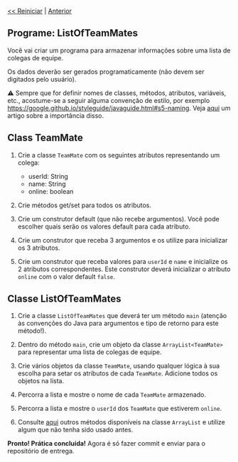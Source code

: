 <p align="left"><a href="../README.md"><< Reiniciar</a> | <a href="README02.md">Anterior</a></p>

## Programe: ListOfTeamMates

Você vai criar um programa para armazenar informações sobre uma lista de colegas de equipe. 

Os dados deverão ser gerados programaticamente (não devem ser digitados pelo usuário).

⚠️ Sempre que for definir nomes de classes, métodos, atributos, variáveis, etc., acostume-se a seguir alguma convenção de estilo, por exemplo
https://google.github.io/styleguide/javaguide.html#s5-naming. Veja [aqui](https://vaiprogramar.com/nomes-de-variaveis-tudo-que-voce-precisa-saber-para-programar/) um artigo sobre a importância disso.

## Class TeamMate



1. Crie a classe `TeamMate` com os seguintes atributos representando um colega:
   - userId: String
   - name: String
   - online: boolean 

2. Crie métodos get/set para todos os atributos.

3. Crie um construtor default (que não recebe argumentos). Você pode escolher quais serão os valores default para cada atributo.

4. Crie um construtor que receba 3 argumentos e os utilize para inicializar os 3 atributos.

5. Crie um construtor que receba valores para `userId` e `name` e inicialize os 2 atributos correspondentes. Este construtor deverá inicializar o atributo `online` com o valor default `false`.

## Classe ListOfTeamMates

1. Crie a classe `ListOfTeamMates` que deverá ter um método `main` (atenção às convenções do Java para argumentos e tipo de retorno para este método!).

2. Dentro do método `main`, crie um objeto da classe `ArrayList<TeamMate>` para representar uma lista de colegas de equipe.

3. Crie vários objetos da classe `TeamMate`, usando qualquer lógica à sua escolha para setar os atributos de cada `TeamMate`. Adicione todos os objetos na lista.

4. Percorra a lista e mostre o nome de cada `TeamMate` armazenado.

5. Percorra a lista e mostre o `userId` dos `TeamMate` que estiverem `online`.

6. Consulte [aqui](https://www.w3schools.com/java/java_arraylist.asp) outros métodos disponíveis na classe `ArrayList` e utilize algum que não tenha sido usado antes.




**Pronto! Prática concluída!** Agora é só fazer commit e enviar para o repositório de entrega.


















